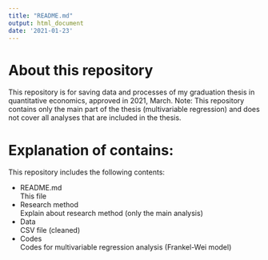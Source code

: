 ```yaml
---
title: "README.md"
output: html_document
date: '2021-01-23'
---
```

# About this repository
This repository is for saving data and processes of my graduation thesis in quantitative economics, approved in 2021, March.
Note: This repository contains only the main part of the thesis (multivariable regression) and does not cover all analyses that are included in the thesis.

# Explanation of contains:
  This repository includes the following contents:
  * README.md  
    This file
  * Research method  
    Explain about research method (only the main analysis)
  * Data  
    CSV file (cleaned)
  * Codes  
    Codes for multivariable regression analysis (Frankel-Wei model)
    
